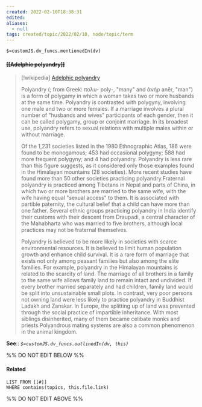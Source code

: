 ```yaml
---
created: 2022-02-10T18:38:31 
edited: 
aliases:
  - null
tags: created/topic/2022/02/10, node/topic/term
---
```

`$=customJS.dv_funcs.mentionedIn(dv)`

#### <s class="topic-title">[[Adelphic polyandry]]</s>

> [!wikipedia] [Adelphic polyandry](https://en.wikipedia.org/wiki/Polyandry)
> 
> Polyandry (; from Greek: πολυ- poly-, "many" and ἀνήρ anēr, "man") is a form of polygamy in which a woman takes two or more husbands at the same time. Polyandry is contrasted with polygyny, involving one male and two or more females. If a marriage involves a plural number of "husbands and wives" participants of each gender, then it can be called polygamy, group or conjoint marriage. In its broadest use, polyandry refers to sexual relations with multiple males within or without marriage.
> 
> Of the 1,231 societies listed in the 1980 Ethnographic Atlas, 186 were found to be monogamous; 453 had occasional polygyny; 588 had more frequent polygyny; and 4 had polyandry.  Polyandry is less rare than this figure suggests, as it considered only those examples found in the Himalayan mountains (28 societies). More recent studies have found more than 50 other societies practicing polyandry.Fraternal polyandry is practiced among Tibetans in Nepal and parts of China, in which two or more brothers are married to the same wife, with the wife having equal "sexual access" to them. It is associated with partible paternity, the cultural belief that a child can have more than one father. Several ethnic groups practicing polyandry in India identify their customs with their descent from Draupadi, a central character of the Mahabharta who was married to five brothers, although local practices may not be fraternal themselves.
> 
> Polyandry is believed to be more likely in societies with scarce environmental resources. It is believed to limit human population growth and enhance child survival. It is a rare form of marriage that exists not only among peasant families but also among the elite families. For example, polyandry in the Himalayan mountains is related to the scarcity of land. The marriage of all brothers in a family to the same wife allows family land to remain intact and undivided. If every brother married separately and had children, family land would be split into unsustainable small plots. In contrast, very poor persons not owning land were less likely to practice polyandry in Buddhist Ladakh and Zanskar. In Europe, the splitting up of land was prevented through the social practice of impartible inheritance. With most siblings disinherited, many of them became celibate monks and priests.Polyandrous mating systems are also a common phenomenon in the animal kingdom.
>


**See**::
*`$=customJS.dv_funcs.outlinedIn(dv, this)`*

%% DO NOT EDIT BELOW %%

#### Related 

```dataview
LIST FROM [[#]]
WHERE contains(topics, this.file.link)
```
%% DO NOT EDIT ABOVE %%
